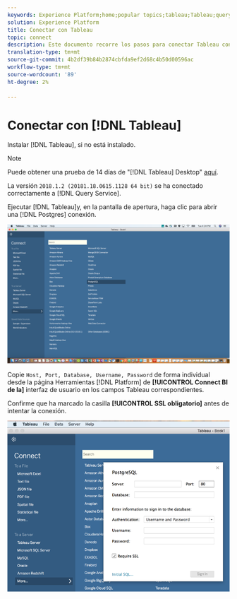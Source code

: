 ```yaml
---
keywords: Experience Platform;home;popular topics;tableau;Tableau;query service;Query service;connect to query service;
solution: Experience Platform
title: Conectar con Tableau
topic: connect
description: Este documento recorre los pasos para conectar Tableau con el servicio de Consulta de Adobe Experience Platform.
translation-type: tm+mt
source-git-commit: 4b2df39b84b2874cbfda9ef2d68c4b50d00596ac
workflow-type: tm+mt
source-wordcount: '89'
ht-degree: 2%

---
```



# Conectar con [!DNL Tableau]

Instalar [!DNL Tableau], si no está instalado.

>[!NOTE]
>
>Puede obtener una prueba de 14 días de &quot;[!DNL Tableau] Desktop&quot; [aquí](https://www.tableau.com/products/desktop/download).
>    
> La versión `2018.1.2 (20181.18.0615.1128 64 bit)` se ha conectado correctamente a [!DNL Query Service].

Ejecutar [!DNL Tableau]y, en la pantalla de apertura, haga clic para abrir una [!DNL Postgres] conexión.

![Imagen](../images/clients/tableau/open-connection.png)

Copie `Host, Port, Database, Username, Password` de forma individual desde la página Herramientas [!DNL Platform] de **[!UICONTROL Connect BI de la]** interfaz de usuario en los campos Tableau correspondientes.

Confirme que ha marcado la casilla **[!UICONTROL SSL obligatorio]** antes de intentar la conexión.

![Imagen](../images/clients/tableau/ssl-required.png)